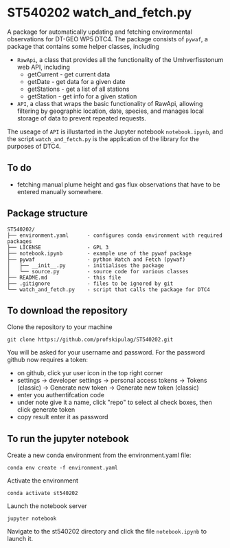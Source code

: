 # ST540202 watch_and_fetch.py
A package for automatically updating and fetching environmental observations for DT-GEO WP5 DTC4. The package consists of `pywaf`, a package that contains some helper classes, including

 * `RawApi`, a class that provides all the functionality of the Umhverfisstonum web API, including
   * getCurrent - get current data
   * getDate - get data for a given date
   * getStations - get a list of all stations
   * getStation - get info for a given station
 * `API`, a class that wraps the basic functionality of RawApi, allowing filtering by geographic location, date, species, and manages local storage of data to prevent repeated requests.


The useage of `API` is illustarted in the Jupyter notebook `notebook.ipynb`, and the script `watch_and_fetch.py` is the application of the library for the purposes of DTC4. 

## To do
 * fetching manual plume height and gas flux observations that have to be entered manually somewhere.
 
## Package structure


    ST540202/
    ├── environment.yaml      - configures conda environment with required packages
    ├── LICENSE               - GPL 3
    ├── notebook.ipynb        - example use of the pywaf package
    ├── pywaf                 - python Watch and Fetch (pywaf)
    │   ├── __init__.py       - initialises the package
    │   └── source.py         - source code for various classes
    ├── README.md             - this file
    ├── .gitignore            - files to be ignored by git
    └── watch_and_fetch.py    - script that calls the package for DTC4


## To download the repository
Clone the repository to your machine

    git clone https://github.com/profskipulag/ST540202.git

You will be asked for your username and password. For the password github now requires a token:
- on github, click yur user icon in the top right corner
- settings -> developer settings -> personal access tokens -> Tokens (classic) -> Generate new token -> Generate new token (classic) 
- enter you authentifcation code
- under note give it a name, click "repo" to select al check boxes, then click generate token
- copy result enter it as password

## To run the jupyter notebook
Create a new conda environment from the environment.yaml file:

    conda env create -f environment.yaml

Activate the environment

    conda activate st540202
    
Launch the notebook server

    jupyter notebook
    
Navigate to the st540202 directory and click the file `notebook.ipynb` to launch it.
